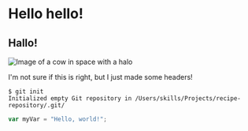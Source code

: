 # Hello hello!
## Hallo!

![Image of a cow in space with a halo](https://preview.redd.it/cjoqts0v0myb1.png?width=1080&crop=smart&auto=webp&s=93bb446cfbb97e29a26921a2b0ea6894fa5e3bde)

I'm not sure if this is right, but I just made some headers!

```
$ git init
Initialized empty Git repository in /Users/skills/Projects/recipe-repository/.git/
```
``` javascript
var myVar = "Hello, world!";
```
